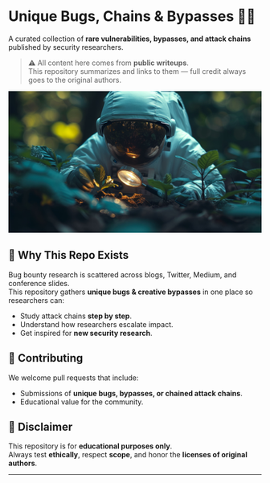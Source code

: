 # Unique Bugs, Chains & Bypasses 🕵️‍♂️

A curated collection of **rare vulnerabilities, bypasses, and attack chains** published by security researchers.

> ⚠️ All content here comes from **public writeups**.  
> This repository summarizes and links to them — full credit always goes to the original authors.



![Unique Bugs Banner](/banner.jpg)

## 🌟 Why This Repo Exists
Bug bounty research is scattered across blogs, Twitter, Medium, and conference slides.  
This repository gathers **unique bugs & creative bypasses** in one place so researchers can:

- Study attack chains **step by step**.
- Understand how researchers escalate impact.
- Get inspired for **new security research**.



## 📄 Contributing
We welcome pull requests that include:

- Submissions of **unique bugs, bypasses, or chained attack chains**.
- Educational value for the community.



## 📜 Disclaimer
This repository is for **educational purposes only**.  
Always test **ethically**, respect **scope**, and honor the **licenses of original authors**.

---

